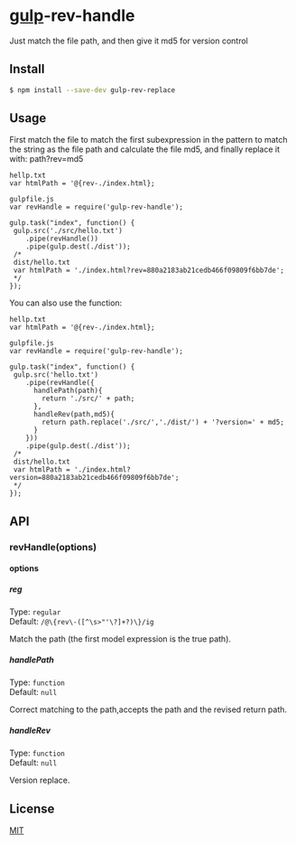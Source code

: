 [gulp](https://github.com/wearefractal/gulp)-rev-handle
================

Just match the file path, and then give it md5 for version control

## Install

```bash
$ npm install --save-dev gulp-rev-replace
```


## Usage

First match the file to match the first subexpression in the pattern to match the string as the file path and calculate the file md5, and finally replace it with: path?rev=md5
```
hellp.txt
var htmlPath = '@{rev-./index.html};

gulpfile.js
var revHandle = require('gulp-rev-handle');

gulp.task("index", function() {
 gulp.src('./src/hello.txt')
    .pipe(revHandle())
    .pipe(gulp.dest(./dist'));
 /*
 dist/hello.txt
 var htmlPath = './index.html?rev=880a2183ab21cedb466f09809f6bb7de';
 */   
});
```
You can also use the function:
```
hellp.txt
var htmlPath = '@{rev-./index.html};

gulpfile.js
var revHandle = require('gulp-rev-handle');

gulp.task("index", function() {
 gulp.src('hello.txt')
    .pipe(revHandle({
      handlePath(path){
        return './src/' + path;
      },
      handleRev(path,md5){
        return path.replace('./src/','./dist/') + '?version=' + md5;
      }
    }))
    .pipe(gulp.dest(./dist'));
 /*
 dist/hello.txt
 var htmlPath = './index.html?version=880a2183ab21cedb466f09809f6bb7de';
 */   
});
```

## API

### revHandle(options)

#### options

##### reg

Type: `regular`<br>
Default: `/@\{rev\-([^\s>"'\?]+?)\}/ig`

Match the path (the first model expression is the true path).

##### handlePath

Type: `function`<br>
Default: `null`

Correct matching to the path,accepts the path and the revised return path.

##### handleRev

Type: `function`<br>
Default: `null`

Version replace.

## License

[MIT](http://opensource.org/licenses/MIT)
